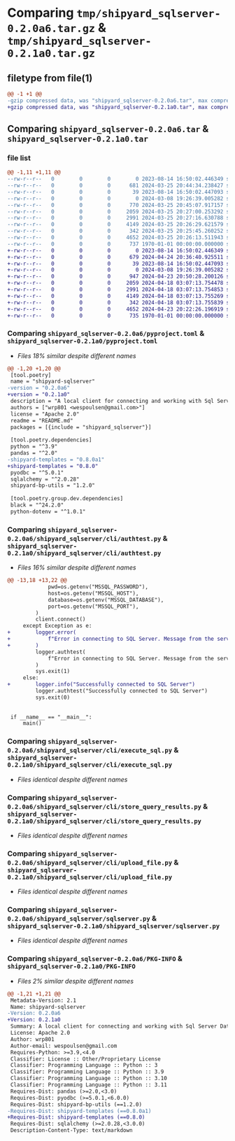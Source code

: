 # Comparing `tmp/shipyard_sqlserver-0.2.0a6.tar.gz` & `tmp/shipyard_sqlserver-0.2.1a0.tar.gz`

## filetype from file(1)

```diff
@@ -1 +1 @@
-gzip compressed data, was "shipyard_sqlserver-0.2.0a6.tar", max compression
+gzip compressed data, was "shipyard_sqlserver-0.2.1a0.tar", max compression
```

## Comparing `shipyard_sqlserver-0.2.0a6.tar` & `shipyard_sqlserver-0.2.1a0.tar`

### file list

```diff
@@ -1,11 +1,11 @@
--rw-r--r--   0        0        0        0 2023-08-14 16:50:02.446349 shipyard_sqlserver-0.2.0a6/README.md
--rw-r--r--   0        0        0      681 2024-03-25 20:44:34.238427 shipyard_sqlserver-0.2.0a6/pyproject.toml
--rw-r--r--   0        0        0       39 2023-08-14 16:50:02.447093 shipyard_sqlserver-0.2.0a6/shipyard_sqlserver/__init__.py
--rw-r--r--   0        0        0        0 2024-03-08 19:26:39.005282 shipyard_sqlserver-0.2.0a6/shipyard_sqlserver/cli/__init__.py
--rw-r--r--   0        0        0      770 2024-03-25 20:45:07.917157 shipyard_sqlserver-0.2.0a6/shipyard_sqlserver/cli/authtest.py
--rw-r--r--   0        0        0     2059 2024-03-25 20:27:00.253292 shipyard_sqlserver-0.2.0a6/shipyard_sqlserver/cli/execute_sql.py
--rw-r--r--   0        0        0     2991 2024-03-25 20:27:16.630788 shipyard_sqlserver-0.2.0a6/shipyard_sqlserver/cli/store_query_results.py
--rw-r--r--   0        0        0     4149 2024-03-25 20:26:29.621579 shipyard_sqlserver-0.2.0a6/shipyard_sqlserver/cli/upload_file.py
--rw-r--r--   0        0        0      342 2024-03-25 20:25:45.260252 shipyard_sqlserver-0.2.0a6/shipyard_sqlserver/exceptions.py
--rw-r--r--   0        0        0     4652 2024-03-25 20:26:13.511943 shipyard_sqlserver-0.2.0a6/shipyard_sqlserver/sqlserver.py
--rw-r--r--   0        0        0      737 1970-01-01 00:00:00.000000 shipyard_sqlserver-0.2.0a6/PKG-INFO
+-rw-r--r--   0        0        0        0 2023-08-14 16:50:02.446349 shipyard_sqlserver-0.2.1a0/README.md
+-rw-r--r--   0        0        0      679 2024-04-24 20:36:40.925511 shipyard_sqlserver-0.2.1a0/pyproject.toml
+-rw-r--r--   0        0        0       39 2023-08-14 16:50:02.447093 shipyard_sqlserver-0.2.1a0/shipyard_sqlserver/__init__.py
+-rw-r--r--   0        0        0        0 2024-03-08 19:26:39.005282 shipyard_sqlserver-0.2.1a0/shipyard_sqlserver/cli/__init__.py
+-rw-r--r--   0        0        0      947 2024-04-23 20:50:28.200126 shipyard_sqlserver-0.2.1a0/shipyard_sqlserver/cli/authtest.py
+-rw-r--r--   0        0        0     2059 2024-04-18 03:07:13.754478 shipyard_sqlserver-0.2.1a0/shipyard_sqlserver/cli/execute_sql.py
+-rw-r--r--   0        0        0     2991 2024-04-18 03:07:13.754853 shipyard_sqlserver-0.2.1a0/shipyard_sqlserver/cli/store_query_results.py
+-rw-r--r--   0        0        0     4149 2024-04-18 03:07:13.755269 shipyard_sqlserver-0.2.1a0/shipyard_sqlserver/cli/upload_file.py
+-rw-r--r--   0        0        0      342 2024-04-18 03:07:13.755839 shipyard_sqlserver-0.2.1a0/shipyard_sqlserver/exceptions.py
+-rw-r--r--   0        0        0     4652 2024-04-23 20:22:26.196919 shipyard_sqlserver-0.2.1a0/shipyard_sqlserver/sqlserver.py
+-rw-r--r--   0        0        0      735 1970-01-01 00:00:00.000000 shipyard_sqlserver-0.2.1a0/PKG-INFO
```

### Comparing `shipyard_sqlserver-0.2.0a6/pyproject.toml` & `shipyard_sqlserver-0.2.1a0/pyproject.toml`

 * *Files 18% similar despite different names*

```diff
@@ -1,20 +1,20 @@
 [tool.poetry]
 name = "shipyard-sqlserver"
-version = "0.2.0a6"
+version = "0.2.1a0"
 description = "A local client for connecting and working with Sql Server Databases"
 authors = ["wrp801 <wespoulsen@gmail.com>"]
 license = "Apache 2.0"
 readme = "README.md"
 packages = [{include = "shipyard_sqlserver"}]
 
 [tool.poetry.dependencies]
 python = "^3.9"
 pandas = "^2.0"
-shipyard-templates = "0.8.0a1"
+shipyard-templates = "0.8.0"
 pyodbc = "^5.0.1"
 sqlalchemy = "^2.0.28"
 shipyard-bp-utils = "1.2.0"
 
 [tool.poetry.group.dev.dependencies]
 black = "^24.2.0"
 python-dotenv = "^1.0.1"
```

### Comparing `shipyard_sqlserver-0.2.0a6/shipyard_sqlserver/cli/authtest.py` & `shipyard_sqlserver-0.2.1a0/shipyard_sqlserver/cli/authtest.py`

 * *Files 16% similar despite different names*

```diff
@@ -13,18 +13,22 @@
             pwd=os.getenv("MSSQL_PASSWORD"),
             host=os.getenv("MSSQL_HOST"),
             database=os.getenv("MSSQL_DATABASE"),
             port=os.getenv("MSSQL_PORT"),
         )
         client.connect()
     except Exception as e:
+        logger.error(
+            f"Error in connecting to SQL Server. Message from the server reads: {e}"
+        )
         logger.authtest(
             f"Error in connecting to SQL Server. Message from the server reads: {e}"
         )
         sys.exit(1)
     else:
+        logger.info("Successfully connected to SQL Server")
         logger.authtest("Successfully connected to SQL Server")
         sys.exit(0)
 
 
 if __name__ == "__main__":
     main()
```

### Comparing `shipyard_sqlserver-0.2.0a6/shipyard_sqlserver/cli/execute_sql.py` & `shipyard_sqlserver-0.2.1a0/shipyard_sqlserver/cli/execute_sql.py`

 * *Files identical despite different names*

### Comparing `shipyard_sqlserver-0.2.0a6/shipyard_sqlserver/cli/store_query_results.py` & `shipyard_sqlserver-0.2.1a0/shipyard_sqlserver/cli/store_query_results.py`

 * *Files identical despite different names*

### Comparing `shipyard_sqlserver-0.2.0a6/shipyard_sqlserver/cli/upload_file.py` & `shipyard_sqlserver-0.2.1a0/shipyard_sqlserver/cli/upload_file.py`

 * *Files identical despite different names*

### Comparing `shipyard_sqlserver-0.2.0a6/shipyard_sqlserver/sqlserver.py` & `shipyard_sqlserver-0.2.1a0/shipyard_sqlserver/sqlserver.py`

 * *Files identical despite different names*

### Comparing `shipyard_sqlserver-0.2.0a6/PKG-INFO` & `shipyard_sqlserver-0.2.1a0/PKG-INFO`

 * *Files 2% similar despite different names*

```diff
@@ -1,21 +1,21 @@
 Metadata-Version: 2.1
 Name: shipyard-sqlserver
-Version: 0.2.0a6
+Version: 0.2.1a0
 Summary: A local client for connecting and working with Sql Server Databases
 License: Apache 2.0
 Author: wrp801
 Author-email: wespoulsen@gmail.com
 Requires-Python: >=3.9,<4.0
 Classifier: License :: Other/Proprietary License
 Classifier: Programming Language :: Python :: 3
 Classifier: Programming Language :: Python :: 3.9
 Classifier: Programming Language :: Python :: 3.10
 Classifier: Programming Language :: Python :: 3.11
 Requires-Dist: pandas (>=2.0,<3.0)
 Requires-Dist: pyodbc (>=5.0.1,<6.0.0)
 Requires-Dist: shipyard-bp-utils (==1.2.0)
-Requires-Dist: shipyard-templates (==0.8.0a1)
+Requires-Dist: shipyard-templates (==0.8.0)
 Requires-Dist: sqlalchemy (>=2.0.28,<3.0.0)
 Description-Content-Type: text/markdown
```

